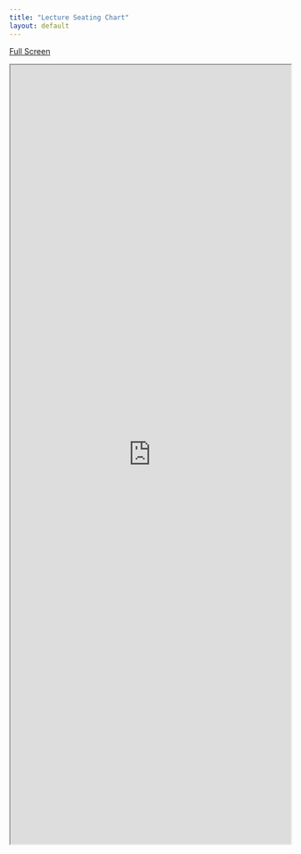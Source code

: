 ```yaml
---
title: "Lecture Seating Chart"
layout: default
---
```



[Full Screen](https://docs.google.com/spreadsheets/d/e/2PACX-1vRBNhlQDQYw4amOqTLJzBbmU61xAp05lfJhjn-c_KtNISP4Urh3Nuxyy0ZC3GR0HwJkm1O3sSE-yyuP/pubhtml?gid=0&single=false)

<style> iframe { width: 100%; height: 1400px; overflow: scroll; } </style>

<iframe src="https://docs.google.com/spreadsheets/d/e/2PACX-1vRBNhlQDQYw4amOqTLJzBbmU61xAp05lfJhjn-c_KtNISP4Urh3Nuxyy0ZC3GR0HwJkm1O3sSE-yyuP/pubhtml?gid=0&amp;single=false&amp;widget=true&amp;headers=false"></iframe>

